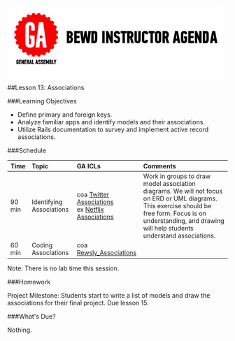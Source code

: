 ![GeneralAssemb.ly](../assets/ICL_icons/instr_agenda.png)


##Lesson 13: Associations



###Learning Objectives


*	Define primary and foreign keys.
*	Analyze familiar apps and identify models and their associations.
*	Utilize Rails documentation to survey and implement active record associations. 


###Schedule


| Time        | Topic| GA ICLs| Comments |
| ------------- |:-------------|:-------------------|:-------------------|
| 90 min | Identifying Associations | coa [Twitter Associations](instr_code_demo_notes.md) <br> ex [Netflix Associations](instr_exercise_notes.md) | Work in groups to draw model association diagrams. We will not focus on ERD or UML diagrams. This exercise should be free form. Focus is on understanding, and drawing will help students understand associations. | 
| 60 min | Coding Associations | coa [Rewsly_Associations](instr_code_demo_notes.md) | | 
 

Note: There is no lab time this session. 


###Homework

Project Milestone: Students start to write a list of models and draw the associations for their final project. Due lesson 15.


###What's Due? 

Nothing.


